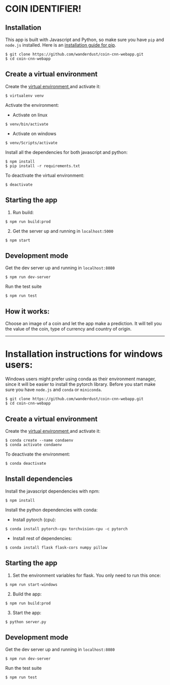 # COIN IDENTIFIER!

## Installation
This app is built with Javascript and Python, so make sure you have `pip` and `node.js` installed. Here is an [installation guide for pip](https://pip.pypa.io/en/stable/installing/).

```
$ git clone https://github.com/wanderdust/coin-cnn-webapp.git
$ cd coin-cnn-webapp
```

## Create a virtual environment

Create the [virtual environment ](https://virtualenv.pypa.io/en/latest/) and activate it:

```
$ virtualenv venv
```
Activate the environment:

* Activate on linux
```
$ venv/bin/activate
```

* Activate on windows
```
$ venv/Scripts/activate
```

Install all the dependencies for both javascript and python:
```
$ npm install
$ pip install -r requirements.txt
```

To deactivate the virtual environment:
```
$ deactivate
```
## Starting the app

1. Run build:
```
$ npm run build:prod
```

2. Get the server up and running in `localhost:5000`
```
$ npm start
```

## Development mode

Get the dev server up and running in `localhost:8080`
```
$ npm run dev-server
```

Run the test suite

```
$ npm run test
```

## How it works:
Choose an image of a coin and let the app make a prediction. It will tell you the value of the coin, type of currency and country of origin.

************

# Installation instructions for windows users:

Windows users might prefer using conda as their environment manager, since it will be easier to install the pytorch library. Before you start make sure you have `node.js` and `conda` or `miniconda`.

```
$ git clone https://github.com/wanderdust/coin-cnn-webapp.git
$ cd coin-cnn-webapp
```
## Create a virtual environment

Create the [virtual environment ](https://docs.conda.io/projects/conda/en/latest/user-guide/tasks/manage-environments.html) and activate it:

```
$ conda create --name condaenv
$ conda activate condaenv
```

To deactivate the environment:
```
$ conda deactivate
```

## Install dependencies

Install the javascript dependencies with npm:
```
$ npm install
```

Install the python dependencies with conda:

* Install pytorch (cpu):
```
$ conda install pytorch-cpu torchvision-cpu -c pytorch
```

* Install rest of dependencies:

```
$ conda install flask flask-cors numpy pillow
```

## Starting the app

1. Set the environment variables for flask. You only need to run this once:

```
$ npm run start-windows
```

2. Build the app:
```
$ npm run build:prod
```

3. Start the app:
```
$ python server.py
```

## Development mode

Get the dev server up and running in `localhost:8080`
```
$ npm run dev-server
```

Run the test suite
```
$ npm run test
```
